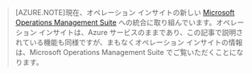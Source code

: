 > [AZURE.NOTE]現在、オペレーション インサイトの新しい [Microsoft Operations Management Suite](http://microsoft.com/oms) への統合に取り組んでいます。オペレーション インサイトは、Azure サービスのままであり、この記事で説明されている機能も同様ですが、まもなくオペレーション インサイトの情報は、Microsoft Operations Management Suite でご覧いただくことになります。

<!---HONumber=July15_HO1-->